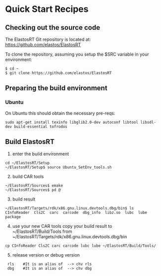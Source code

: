 # Quick Start Recipes

## Checking out the source code

The ElastosRT Git repository is located
at: https://github.com/elastos/ElastosRT

To clone the repository, assuming you setup the $SRC variable
in your environment:
```shell
$ cd ~
$ git clone https://github.com/elastos/ElastosRT
```

## Preparing the build environment

### Ubuntu

On Ubuntu this should obtain the necessary pre-reqs:
```
sudo apt-get install texinfo libglib2.0-dev autoconf libtool libsdl-dev build-essential tofrodos
```

## Build ElastosRT

1. enter the build environment
```
cd ~/ElastosRT/Setup
~/ElastosRT/Setup$ source Ubuntu_SetEnv_tools.sh
```

2. build CAR tools
```
~/ElastosRT/Sources$ emake
~/ElastosRT/Sources$ pd @
```

3. build result
```
~/ElastosRT/Targets/rdk/x86.gnu.linux.devtools.dbg/bin$ ls
CInfoReader  Cls2C  carc  carcode  dbg_info  libz.so  lubc  lube  package
```

4. use your new CAR tools
copy your build result to ~/ElastosRT/Build/Tools
from ~/ElastosRT/Targets/rdk/x86.gnu.linux.devtools.dbg/bin
```
cp CInfoReader Cls2C carc carcode lubc lube ~/ElastosRT/Build/Tools/
```

5. release version or debug version
```
 rls    #It is an alias of  --> chv rls
 dbg    #It is an alias of  --> chv dbg
```
